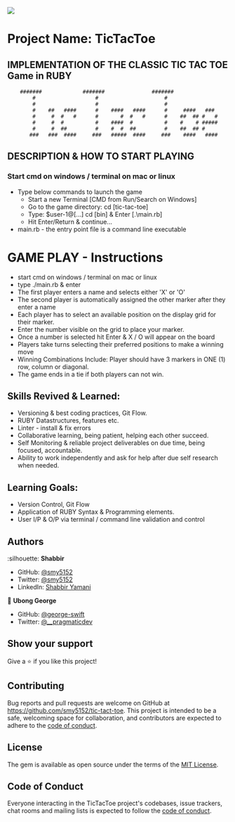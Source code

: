 ![](https://img.shields.io/badge/Microverse-blueviolet)

# Project Name: TicTacToe

## IMPLEMENTATION OF THE CLASSIC TIC TAC TOE Game in RUBY

```
    #######             #######               #######
        #                   #                     #
        #                   #                     #
        #    ##   ####      #    ####   ####      #     ####   ###
        #     #  #   #      #       #  #   #      #    ##  ## #   #
        #     #  #          #    ####  #          #    #    # #####
        #     #  ##         #    #  #  ##         #    ##  ## #
       ###   ###  ####     ###   #####  ####     ###    ####   ####
```
## DESCRIPTION & HOW TO START PLAYING
### Start cmd on windows / terminal on mac or linux
- Type below commands to launch the game
    - Start a new Terminal [CMD from Run/Search on Windows]
    - Go to the game directory: cd [tic-tac-toe]
    - Type: $user-1@[...] cd [bin] &  Enter [.\main.rb]
    - Hit Enter/Return & continue...
- main.rb - the entry point file is a command line executable
# GAME PLAY - Instructions
- start cmd on windows / terminal on mac or linux
- type ./main.rb & enter
- The first player enters a name and selects either 'X' or 'O'
- The second player is automatically assigned the other marker after they enter a name
- Each player has to select an available position on the display grid for their marker.
- Enter the number visible on the grid to place your marker.
- Once a number is selected hit Enter & X / O will appear on the board
- Players take turns selecting their preferred positions to make a winning move
- Winning Combinations Include: Player should have 3 markers in ONE (1) row, column or diagonal.
- The game ends in a tie if both players can not win.

## Skills Revived & Learned:

- Versioning & best coding practices, Git Flow.
- RUBY Datastructures, features etc.
- Linter - install & fix errors
- Collaborative learning, being patient, helping each other succeed.
- Self Monitoring & reliable project deliverables on due time, being focused, accountable.
- Ability to work independently and ask for help after due self research when needed.

## Learning Goals:

- Version Control, Git Flow
- Application of RUBY Syntax & Programming elements.
- User I/P & O/P via terminal / command line validation and control
## Authors

:silhouette: **Shabbir**
- GitHub: [@smy5152](https://github.com/smy5152)
- Twitter: [@smy5152](https://twitter.com/smy5152)
- LinkedIn: [Shabbir Yamani](https://www.linkedin.com/in/shabbirmyamani/)

👤 **Ubong George**
- GitHub: [@george-swift](https://github.com/george-swift)
- Twitter: [@\_\_pragmaticdev](https://twitter.com/__pragmaticdev)

## Show your support

Give a :star:️ if you like this project!

## Contributing

Bug reports and pull requests are welcome on GitHub at https://github.com/smy5152/tic-tact-toe. This project is intended to be a safe, welcoming space for collaboration, and contributors are expected to adhere to the [code of conduct](https://github.com/smy5152/tic-tact-toe/blob/development/CODE_OF_CONDUCT.md).

## License

The gem is available as open source under the terms of the [MIT License](https://opensource.org/licenses/MIT).

## Code of Conduct

Everyone interacting in the TicTacToe project's codebases, issue trackers, chat rooms and mailing lists is expected to follow the [code of conduct](https://github.com/smy5152/tic-tact-toe/blob/development/CODE_OF_CONDUCT.md).
